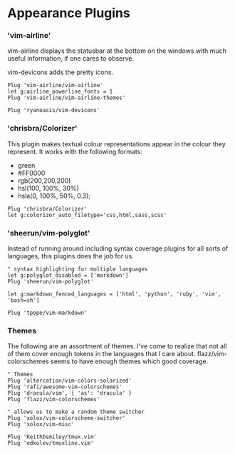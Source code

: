 # Appearance Plugins

### 'vim-airline'

vim-airline displays the statusbar at the bottom on the windows with much useful
information, if one cares to observe.

vim-devicons adds the pretty icons.

```vim
Plug 'vim-airline/vim-airline'
let g:airline_powerline_fonts = 1
Plug 'vim-airline/vim-airline-themes'

Plug 'ryanoasis/vim-devicons'
```

### 'chrisbra/Colorizer'

This plugin makes textual colour representations appear in the colour they
represent. It works with the following formats:

- green
- #FF0000
- rgb(200,200,200)
- hsl(100, 100%, 30%)
- hsla(0, 100%, 50%, 0.3);

```vim
Plug 'chrisbra/Colorizer'
let g:colorizer_auto_filetype='css,html,sass,scss'
```

### 'sheerun/vim-polyglot'

Instead of running around including syntax coverage plugins for all sorts of
languages, this plugins does the job for us.

```vim
" syntax highlighting for multiple languages
let g:polyglot_disabled = ['markdown']
Plug 'sheerun/vim-polyglot'

let g:markdown_fenced_languages = ['html', 'python', 'ruby', 'vim', 'bash=sh']

Plug 'tpope/vim-markdown'
```

### Themes

The following are an assortment of themes. I've come to realize that not all of
them cover enough tokens in the languages that I care about.
flazz/vim-colorschemes seems to have enough themes which good coverage.

```vim
" Themes
Plug 'altercation/vim-colors-solarized'
Plug 'rafi/awesome-vim-colorschemes'
Plug 'dracula/vim', { 'as': 'dracula' }
Plug 'flazz/vim-colorschemes'

" allows us to make a random theme switcher
Plug 'xolox/vim-colorscheme-switcher'
Plug 'xolox/vim-misc'
```

```vim
Plug 'Keithbsmiley/tmux.vim'
Plug 'edkolev/tmuxline.vim'
```
